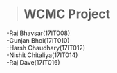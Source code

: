 > # WCMC Project
  
-Raj Bhavsar(17IT008)  
-Gunjan Bhoi(17IT010)  
-Harsh Chaudhary(17IT012)  
-Nishit Chitaliya(17IT014)  
-Raj Dave(17IT016)  
